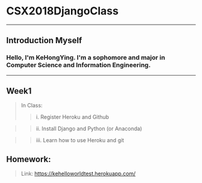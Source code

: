 # CSX2018DjangoClass
***
## Introduction Myself
### <tab> Hello, I'm KeHongYing. I'm a sophomore and major in Computer Science and Information Engineering.
***
## Week1
>  In Class:
>>  i. Register Heroku and Github

>>  ii. Install Django and Python (or Anaconda)

>>  iii. Learn how to use Heroku and git

##  Homework:

> Link: https://kehelloworldtest.herokuapp.com/

